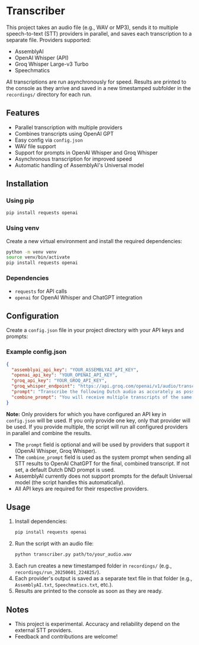 # Transcriber

This project takes an audio file (e.g., WAV or MP3), sends it to multiple speech-to-text (STT) providers in parallel, and saves each transcription to a separate file. Providers supported:
- AssemblyAI
- OpenAI Whisper (API)
- Groq Whisper Large-v3 Turbo
- Speechmatics

All transcriptions are run asynchronously for speed. Results are printed to the console as they arrive and saved in a new timestamped subfolder in the `recordings/` directory for each run.


## Features

- Parallel transcription with multiple providers
- Combines transcripts using OpenAI GPT
- Easy config via `config.json`
- WAV file support
- Support for prompts in OpenAI Whisper and Groq Whisper
- Asynchronous transcription for improved speed
- Automatic handling of AssemblyAI's Universal model

## Installation

### Using pip

```bash
pip install requests openai
```

### Using venv

Create a new virtual environment and install the required dependencies:

```bash
python -m venv venv
source venv/bin/activate
pip install requests openai
```

### Dependencies

- `requests` for API calls
- `openai` for OpenAI Whisper and ChatGPT integration

## Configuration

Create a `config.json` file in your project directory with your API keys and prompts:

### Example config.json

```json
{
  "assemblyai_api_key": "YOUR_ASSEMBLYAI_API_KEY",
  "openai_api_key": "YOUR_OPENAI_API_KEY",
  "groq_api_key": "YOUR_GROQ_API_KEY",
  "groq_whisper_endpoint": "https://api.groq.com/openai/v1/audio/transcriptions",
  "prompt": "Transcribe the following Dutch audio as accurately as possible.",
  "combine_prompt": "You will receive multiple transcripts of the same audio file. Combine these into a single transcript that is as accurate and complete as possible, without summarizing. Preserve original sentences, order, and details. Only correct errors if absolutely necessary for clarity. Do not add anything that was not in the original transcripts."
}
```

**Note:** Only providers for which you have configured an API key in `config.json` will be used. If you only provide one key, only that provider will be used. If you provide multiple, the script will run all configured providers in parallel and combine the results.

- The `prompt` field is optional and will be used by providers that support it (OpenAI Whisper, Groq Whisper).
- The `combine_prompt` field is used as the system prompt when sending all STT results to OpenAI ChatGPT for the final, combined transcript. If not set, a default Dutch DND prompt is used.
- AssemblyAI currently does not support prompts for the default Universal model (the script handles this automatically).
- All API keys are required for their respective providers.

## Usage

1. Install dependencies:
   ```bash
   pip install requests openai 
   ```
2. Run the script with an audio file:
   ```bash
   python transcriber.py path/to/your_audio.wav
   ```
3. Each run creates a new timestamped folder in `recordings/` (e.g., `recordings/run_20250601_224825/`).
4. Each provider's output is saved as a separate text file in that folder (e.g., `AssemblyAI.txt`, `Speechmatics.txt`, etc.).
5. Results are printed to the console as soon as they are ready.

## Notes
- This project is experimental. Accuracy and reliability depend on the external STT providers.
- Feedback and contributions are welcome!